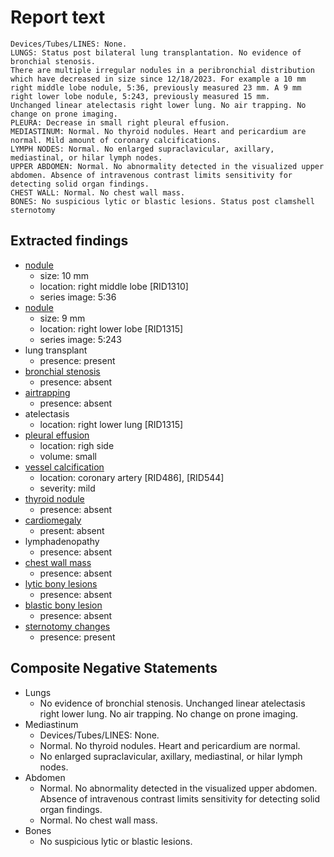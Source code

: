 # Report text

```text
Devices/Tubes/LINES: None.
LUNGS: Status post bilateral lung transplantation. No evidence of bronchial stenosis.
There are multiple irregular nodules in a peribronchial distribution which have decreased in size since 12/18/2023. For example a 10 mm right middle lobe nodule, 5:36, previously measured 23 mm. A 9 mm right lower lobe nodule, 5:243, previously measured 15 mm.
Unchanged linear atelectasis right lower lung. No air trapping. No change on prone imaging.
PLEURA: Decrease in small right pleural effusion. 
MEDIASTINUM: Normal. No thyroid nodules. Heart and pericardium are normal. Mild amount of coronary calcifications.
LYMPH NODES: Normal. No enlarged supraclavicular, axillary, mediastinal, or hilar lymph nodes.
UPPER ABDOMEN: Normal. No abnormality detected in the visualized upper abdomen. Absence of intravenous contrast limits sensitivity for detecting solid organ findings.
CHEST WALL: Normal. No chest wall mass.
BONES: No suspicious lytic or blastic lesions. Status post clamshell sternotomy
```

## Extracted findings

- [nodule](../../definitions/hood/pulmonary-nodule.json)
  - size: 10 mm
  - location: right middle lobe \[RID1310\]
  - series image: 5:36
- [nodule](../../definitions/hood/pulmonary-nodule.json)
  - size: 9 mm
  - location: right lower lobe \[RID1315\]
  - series image: 5:243
- lung transplant
  - presence: present
- [bronchial stenosis](../../definitions/hood/bronchial-stenosis.md)
  - presence: absent
- [airtrapping](../../definitions/upmedic/AirTrapping.cde.md)
  - presence: absent
- atelectasis
  - location: right lower lung \[RID1315\]
- [pleural effusion](../../definitions/hood/pleural-effusion.json)  
  - location: righ side
  - volume: small
- [vessel calcification](../../definitions/nuance/coronary_artery_calcification.json)
  - location: coronary artery [RID486\], \[RID544\]
  - severity: mild
- [thyroid nodule](../../definitions/hood/thyroid-nodule.md)
  - presence: absent
- [cardiomegaly](../../definitions/upmedic/Cardiomegaly.cde.md)
  - present: absent
- lymphadenopathy
  - presence: absent
- [chest wall mass](../../definitions/hood/chest-wall.json)  
  - presence: absent
- [lytic bony lesions](../../definitions/hood/lytic-lesion.md)
  - presence: absent
- [blastic bony lesion](../../definitions/hood/sclerotic-lesion.md)
  - presence: absent
- [sternotomy changes](../../definitions/hood/median-sternotomy.md)
  - presence: present

## Composite Negative Statements

- Lungs
  - No evidence of bronchial stenosis.
Unchanged linear atelectasis right lower lung. No air trapping. No change on prone imaging.
- Mediastinum
  - Devices/Tubes/LINES: None.
  - Normal. No thyroid nodules. Heart and pericardium are normal.
  - No enlarged supraclavicular, axillary, mediastinal, or hilar lymph nodes.
- Abdomen
  - Normal. No abnormality detected in the visualized upper abdomen. Absence of intravenous contrast limits sensitivity for detecting solid organ findings.
  - Normal. No chest wall mass.
- Bones
  - No suspicious lytic or blastic lesions.
